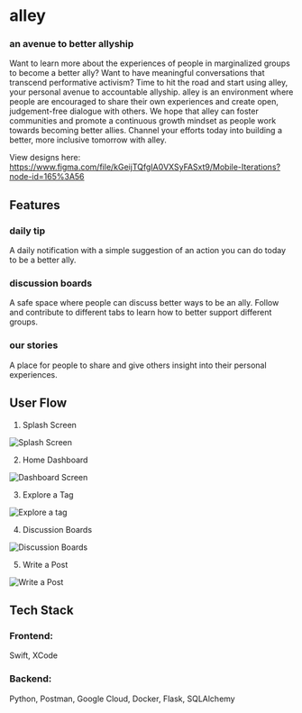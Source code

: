 # alley

### an avenue to better allyship

Want to learn more about the experiences of people in marginalized groups to become a better ally? Want to have meaningful conversations that transcend performative activism? Time to hit the road and start using alley, your personal avenue to accountable allyship. alley is an environment where people are encouraged to share their own experiences and create open, judgement-free dialogue with others. We hope that alley can foster communities and promote a continuous growth mindset as people work towards becoming better allies. Channel your efforts today into building a better, more inclusive tomorrow with alley.

View designs here: https://www.figma.com/file/kGeijTQfgIA0VXSyFASxt9/Mobile-Iterations?node-id=165%3A56

## Features

### daily tip
A daily notification with a simple suggestion of an action you can do today to be a better ally.

### discussion boards
A safe space where people can discuss better ways to be an ally. Follow and contribute to different tabs to learn how to better support different groups.

### our stories
A place for people to share and give others insight into their personal experiences.

## User Flow
1. Splash Screen

![Splash Screen](screens/splash-screen.png)

2. Home Dashboard

![Dashboard Screen](screens/dash.png)

3. Explore a Tag

![Explore a tag](screens/explore-tag.png)

4. Discussion Boards

![Discussion Boards](screens/discussions.png)

5. Write a Post

![Write a Post](screens/write-post.png)

## Tech Stack
### Frontend: 
Swift, XCode

### Backend:
Python, Postman, Google Cloud, Docker, Flask, SQLAlchemy
